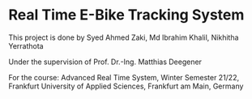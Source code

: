 # Real Time E-Bike Tracking System

This project is done by
Syed Ahmed Zaki, 
Md Ibrahim Khalil, 
Nikhitha Yerrathota

Under the supervision of
Prof. Dr.-Ing. Matthias Deegener

For the course:
Advanced Real Time System, 
Winter Semester 21/22, 
Frankfurt University of Applied Sciences, Frankfurt am Main, Germany
